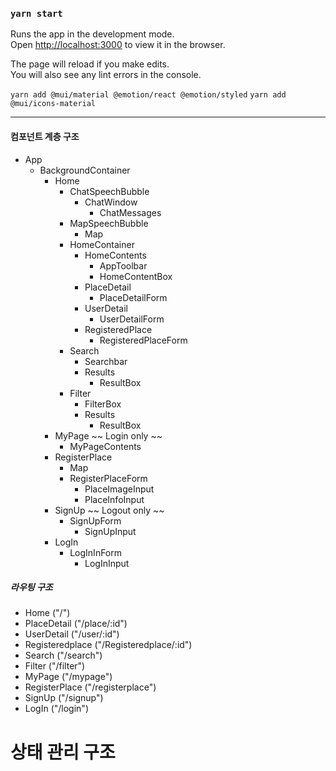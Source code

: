 ### `yarn start`

Runs the app in the development mode.\
Open [http://localhost:3000](http://localhost:3000) to view it in the browser.

The page will reload if you make edits.\
You will also see any lint errors in the console.

`yarn add @mui/material @emotion/react @emotion/styled`
`yarn add @mui/icons-material`

---

#### 컴포넌트 계층 구조

-   App
    -   BackgroundContainer
        -   Home
            -   ChatSpeechBubble
                -   ChatWindow
                    -   ChatMessages
            -   MapSpeechBubble
                -   Map
            -   HomeContainer
                -   HomeContents
                    -   AppToolbar
                    -   HomeContentBox
                -   PlaceDetail
                    -   PlaceDetailForm
                -   UserDetail
                    -   UserDetailForm
                -   RegisteredPlace
                    -   RegisteredPlaceForm
            -   Search
                -   Searchbar
                -   Results
                    -   ResultBox
            -   Filter
                -   FilterBox
                -   Results
                    -   ResultBox
        -   MyPage ~~ Login only ~~
            -   MyPageContents
        -   RegisterPlace
            -   Map
            -   RegisterPlaceForm
                -   PlaceImageInput
                -   PlaceInfoInput
        -   SignUp ~~ Logout only ~~
            -   SignUpForm
                -   SignUpInput
        -   LogIn
            -   LogInInForm
                -   LogInInput

##### 라우팅 구조

-   Home ("/")
-   PlaceDetail ("/place/:id")
-   UserDetail ("/user/:id")
-   Registeredplace ("/Registeredplace/:id")
-   Search ("/search")
-   Filter ("/filter")
-   MyPage ("/mypage")
-   RegisterPlace ("/registerplace")
-   SignUp ("/signup")
-   LogIn ("/login")

# 상태 관리 구조
